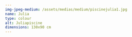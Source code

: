 ```yaml
---
img-jpeg-medium: /assets/medias/medium/piscinejulia1.jpg
name: Julia
type: colour
alt: Juliapiscine
dimensions: 130x90 cm
---
```

